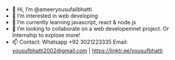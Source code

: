 - 👋 Hi, I’m @ameeryousufalibhatti
- 👀 I’m interested in web developing
- 🌱 I’m currently learning javascript, react & node.js
- 💞️ I’m looking to collaborate on a web developemnet project. Or Internship to exploxe more! 
- 📫 Contact: Whatsapp +92 3021223335 Email: yousufbhatti2002@gmail.com | https://linktr.ee/yousufbhatti

<!---
ameeryousufalibhatti/ameeryousufalibhatti is a ✨ special ✨ repository because its `README.md` (this file) appears on your GitHub profile.
You can click the Preview link to take a look at your changes.
--->

